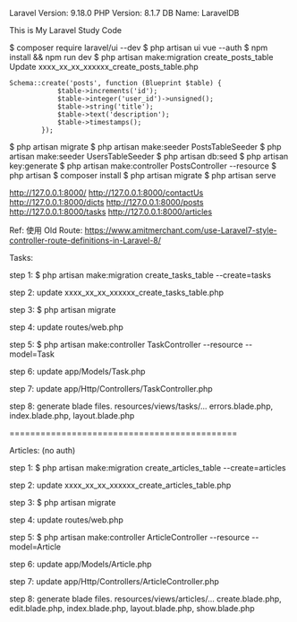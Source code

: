 Laravel Version: 9.18.0
PHP Version: 8.1.7
DB Name: LaravelDB

This is My Laravel Study Code

$ composer require laravel/ui --dev
$ php artisan ui vue --auth
$ npm install && npm run dev
$ php artisan make:migration create_posts_table
Update xxxx_xx_xx_xxxxxx_create_posts_table.php
```
Schema::create('posts', function (Blueprint $table) {
            $table->increments('id');
            $table->integer('user_id')->unsigned();
            $table->string('title');
            $table->text('description');
            $table->timestamps();
        });
```
$ php artisan migrate
$ php artisan make:seeder PostsTableSeeder
$ php artisan make:seeder UsersTableSeeder
$ php artisan db:seed
$ php artisan key:generate
$ php artisan make:controller PostsController --resource
$ php artisan 
$ composer install
$ php artisan migrate
$ php artisan serve

http://127.0.0.1:8000/
http://127.0.0.1:8000/contactUs
http://127.0.0.1:8000/dicts
http://127.0.0.1:8000/posts
http://127.0.0.1:8000/tasks
http://127.0.0.1:8000/articles



Ref:
使用 Old Route:
https://www.amitmerchant.com/use-Laravel7-style-controller-route-definitions-in-Laravel-8/


Tasks:

step 1:
$ php artisan make:migration create_tasks_table --create=tasks

step 2:
update xxxx_xx_xx_xxxxxx_create_tasks_table.php

step 3:
$ php artisan migrate

step 4:
update routes/web.php

step 5:
$ php artisan make:controller TaskController --resource --model=Task

step 6:
update app/Models/Task.php

step 7:
update app/Http/Controllers/TaskController.php

step 8:
generate blade files. resources/views/tasks/...
errors.blade.php,
index.blade.php,
layout.blade.php

============================================

Articles: (no auth)

step 1:
$ php artisan make:migration create_articles_table --create=articles

step 2:
update xxxx_xx_xx_xxxxxx_create_articles_table.php

step 3:
$ php artisan migrate

step 4:
update routes/web.php

step 5:
$ php artisan make:controller ArticleController --resource --model=Article

step 6:
update app/Models/Article.php

step 7:
update app/Http/Controllers/ArticleController.php

step 8:
generate blade files. resources/views/articles/...
create.blade.php,
edit.blade.php,
index.blade.php,
layout.blade.php,
show.blade.php
